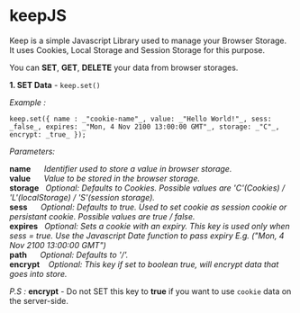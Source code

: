 # keepJS

Keep is a simple Javascript Library used to manage your Browser Storage. It uses Cookies, Local Storage and Session Storage for this purpose.

You can **SET**, **GET**, **DELETE** your data from browser storages.

**1. SET Data** - `keep.set()`

_Example :_   

`keep.set({ name : _"cookie-name"_, value: _"Hello World!"_, sess: _false_, expires: _"Mon, 4 Nov 2100 13:00:00 GMT"_, storage: _"C"_,  encrypt: _true_ });`

_Parameters:_   

**name**&nbsp;&nbsp;&nbsp;&nbsp;&nbsp;&nbsp;_Identifier used to store a value in browser storage._   
**value**&nbsp;&nbsp;&nbsp;&nbsp;&nbsp;&nbsp;_Value to be stored in the browser storage._     
**storage**&nbsp;&nbsp;&nbsp;_Optional: Defaults to Cookies. Possible values are  'C'(Cookies) / 'L'(localStorage) / 'S'(session storage)._        
**sess**&nbsp;&nbsp;&nbsp;&nbsp;&nbsp;&nbsp;_Optional: Defaults to true. Used to set cookie as session cookie or persistant cookie. Possible values are true / false._        
**expires**&nbsp;&nbsp;&nbsp;_Optional: Sets a cookie with an expiry. This key is used only when sess = true. Use the Javascript Date function to pass expiry E.g. ("Mon, 4 Nov 2100 13:00:00 GMT")_          
**path**&nbsp;&nbsp;&nbsp;&nbsp;&nbsp;&nbsp;_Optional: Defaults to '/'._        
**encrypt**&nbsp;&nbsp;&nbsp;&nbsp;_Optional: This key if set to boolean true, will encrypt data that goes into store._      

_P.S :_ **encrypt** - Do not SET this key to **true** if you want to use `cookie` data on the server-side.         



